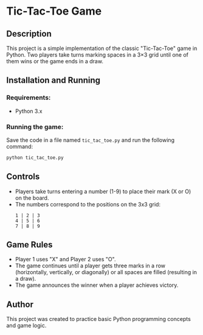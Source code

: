 # Tic-Tac-Toe Game

## Description
This project is a simple implementation of the classic "Tic-Tac-Toe" game in Python. Two players take turns marking spaces in a 3×3 grid until one of them wins or the game ends in a draw.

## Installation and Running
### Requirements:
- Python 3.x

### Running the game:
Save the code in a file named `tic_tac_toe.py` and run the following command:
```sh
python tic_tac_toe.py
```

## Controls
- Players take turns entering a number (1-9) to place their mark (X or O) on the board.
- The numbers correspond to the positions on the 3x3 grid:
  ```
  1 | 2 | 3
  4 | 5 | 6
  7 | 8 | 9
  ```

## Game Rules
- Player 1 uses "X" and Player 2 uses "O".
- The game continues until a player gets three marks in a row (horizontally, vertically, or diagonally) or all spaces are filled (resulting in a draw).
- The game announces the winner when a player achieves victory.

## Author
This project was created to practice basic Python programming concepts and game logic.

